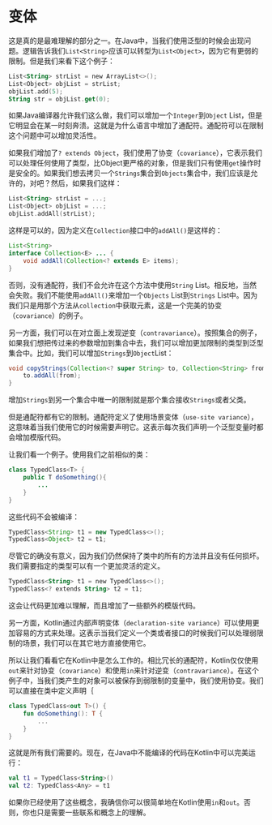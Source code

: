 # 变体

这是真的是最难理解的部分之一。在Java中，当我们使用泛型的时候会出现问题。逻辑告诉我们`List<String>`应该可以转型为`List<Object>`，因为它有更弱的限制。但是我们来看下这个例子：

```kotlin
List<String> strList = new ArrayList<>();
List<Object> objList = strList;
objList.add(5);
String str = objList.get(0);
```

如果Java编译器允许我们这么做，我们可以增加一个`Integer`到`Object` List，但是它明显会在某一时刻奔溃。这就是为什么语言中增加了通配符。通配符可以在限制这个问题中可以增加灵活性。

如果我们增加了`? extends Object`，我们使用了协变（`covariance`），它表示我们可以处理任何使用了类型，比Object更严格的对象，但是我们只有使用`get`操作时是安全的。如果我们想去拷贝一个`Strings`集合到`Objects`集合中，我们应该是允许的，对吧？然后，如果我们这样：

```kotlin
List<String> strList = ...;
List<Object> objList = ...;
objList.addAll(strList);
```

这样是可以的，因为定义在`Collection`接口中的`addAll()`是这样的：

```java
List<String>
interface Collection<E> ... {
	void addAll(Collection<? extends E> items);
}
```

否则，没有通配符，我们不会允许在这个方法中使用`String` List。相反地，当然会失败。我们不能使用`addAll()`来增加一个`Objects` List到`Strings` List中。因为我们只是用那个方法从`collection`中获取元素，这是一个完美的协变（`covariance`）的例子。

另一方面，我们可以在对立面上发现逆变（`contravariance`）。按照集合的例子，如果我们想把传过来的参数增加到集合中去，我们可以增加更加限制的类型到泛型集合中。比如，我们可以增加`Strings`到`Object`List：

```java
void copyStrings(Collection<? super String> to, Collection<String> from) {
    to.addAll(from);
}
```

增加`Strings`到另一个集合中唯一的限制就是那个集合接收`Strings`或者父类。

但是通配符都有它的限制。通配符定义了使用场景变体（`use-site variance`），这意味着当我们使用它的时候需要声明它。这表示每次我们声明一个泛型变量时都会增加模版代码。

让我们看一个例子。使用我们之前相似的类：

```java
class TypedClass<T> {
    public T doSomething(){
	    ...
    }
}
```

这些代码不会被编译：

```java
TypedClass<String> t1 = new TypedClass<>();
TypedClass<Object> t2 = t1;
```

尽管它的确没有意义，因为我们仍然保持了类中的所有的方法并且没有任何损坏。我们需要指定的类型可以有一个更加灵活的定义。

```kotlin
TypedClass<String> t1 = new TypedClass<>();
TypedClass<? extends String> t2 = t1;
```

这会让代码更加难以理解，而且增加了一些额外的模版代码。

另一方面，Kotlin通过内部声明变体（`declaration-site variance`）可以使用更加容易的方式来处理。这表示当我们定义一个类或者接口的时候我们可以处理弱限制的场景，我们可以在其它地方直接使用它。

所以让我们看看它在Kotlin中是怎么工作的。相比冗长的通配符，Kotlin仅仅使用`out`来针对协变（`covariance`）和使用`in`来针对逆变（`contravariance`）。在这个例子中，当我们类产生的对象可以被保存到弱限制的变量中，我们使用协变。我们可以直接在类中定义声明｛

```kotlin
class TypedClass<out T>() {
    fun doSomething(): T {
	    ...
	}
}
```

这就是所有我们需要的。现在，在Java中不能编译的代码在Kotlin中可以完美运行：

```kotlin
val t1 = TypedClass<String>()
val t2: TypedClass<Any> = t1
```

如果你已经使用了这些概念，我确信你可以很简单地在Kotlin使用`in`和`out`。否则，你也只是需要一些联系和概念上的理解。